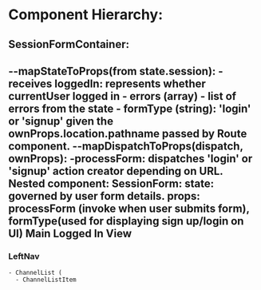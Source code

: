 Component Hierarchy:
====================
SessionFormContainer: 
---------------------
  --mapStateToProps(from state.session):
    - receives loggedIn: represents whether currentUser logged in
    - errors (array) - list of errors from the state
    - formType (string): 'login' or 'signup' given the ownProps.location.pathname passed by Route component.
  --mapDispatchToProps(dispatch, ownProps):
    -processForm: dispatches 'login' or 'signup' action creator depending on URL.
  Nested component:
    SessionForm:
      state: governed by user form details.
      props: processForm (invoke when user submits form), formType(used for displaying sign up/login on UI)
Main Logged In View
------------------
### LeftNav
    - ChannelList (
      - ChannelListItem
